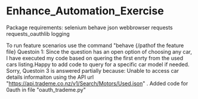 # Enhance_Automation_Exercise
Package requirements:
  selenium
  behave
  json
  webbrowser
  requests
  requests_oauthlib
  logging
  
To run feature scenarios use the command "behave {/pathof the feature file}
Questoin 1: Since the question has an open option of choosing any car, I have executed my code based on quering the first enrty from the used cars listing.Happy to add code to query for a specific car model if needed.
Sorry, Questoin 3 is answered partially because:
Unable to access car details informaiton using the API url "https://api.trademe.co.nz/v1/Search/Motors/Used.json" . Added code for 0auth in file "oauth_trademe.py"
